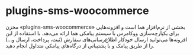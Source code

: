 # plugins-sms-woocommerce
مخزن «plugins-sms-woocommerce» بخشی از نرم‌افزار هما است و افزونه‌هایی برای یکپارچه‌سازی ووکامرس با سیستم پیامکی هما ارائه می‌دهد. با استفاده از این افزونه‌ها می‌توانید ارسال خودکار اطلاع‌رسانی‌های سفارش (ثبت، پرداخت، ارسال و…) را از طریق پیامک و با پشتیبانی از درگاه‌های پیامکی متداول انجام دهید.
